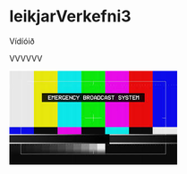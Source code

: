 # leikjarVerkefni3
Vídíóið

VVVVVV

[![Watch the video](emergency_broadcast_system.jpg)](https://www.youtube.com/watch?v=MntindLNTao)
